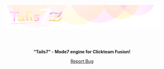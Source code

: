<div align="center">
   
  <a href="https://github.com/FoxiooOfficial/Tails7">
      <img src="Documentation/Media/MD/Banner.png" alt="Banner">
    </a>

  <br><br>
  
  <b>“Tails7” - Mode7 engine for Clickteam Fusion!</b><br>

  <a href="https://github.com/FoxiooOfficial/FoxiooShaderPack/issues">Report Bug</a>
  
</div>
